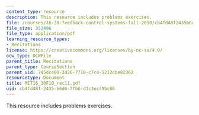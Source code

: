 ```yaml
---
content_type: resource
description: This resource includes problems exercises.
file: /courses/16-30-feedback-control-systems-fall-2010/cb4fd48f2435b6d67fb6d3c3ecf9bc86_MIT16_30F10_rec11.pdf
file_size: 352496
file_type: application/pdf
learning_resource_types:
- Recitations
license: https://creativecommons.org/licenses/by-nc-sa/4.0/
ocw_type: OCWFile
parent_title: Recitations
parent_type: CourseSection
parent_uid: 745dc400-2d26-7710-c7c4-5212cbe82362
resourcetype: Document
title: MIT16_30F10_rec11.pdf
uid: cb4fd48f-2435-b6d6-7fb6-d3c3ecf9bc86
---
```

This resource includes problems exercises.